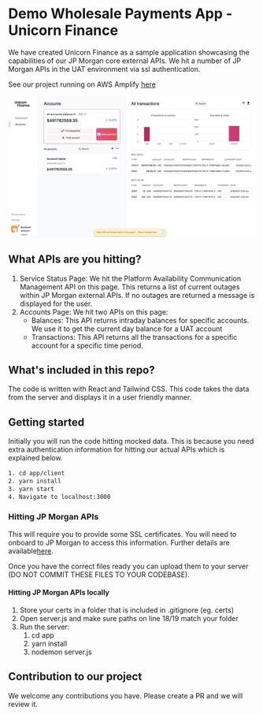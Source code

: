# Demo Wholesale Payments App - Unicorn Finance

We have created Unicorn Finance as a sample application showcasing the
capabilities of our JP Morgan core external APIs. We hit a number of JP Morgan
APIs in the UAT environment via ssl authentication.

See our project running on AWS Amplify
[here](https://www.unicorn-finance-dev.com/)

![Screenshot of Unicorn Finance](unicorn-finance-account.png 'Screenshot of Unicorn Finance')

## What APIs are you hitting?

1. Service Status Page: We hit the Platform Availability Communication
   Management API on this page. This returns a list of current outages within JP
   Morgan external APIs. If no outages are returned a message is displayed for
   the user.
2. Accounts Page: We hit two APIs on this page:
   - Balances: This API returns intraday balances for specific accounts. We use
     it to get the current day balance for a UAT account
   - Transactions: This API returns all the transactions for a specific account
     for a specific time period.

## What's included in this repo?

The code is written with React and Tailwind CSS. 
This code takes the data from the server and displays it in a user friendly manner.

## Getting started

Initially you will run the code hitting mocked data. 
This is because you need extra authentication information for hitting our actual APIs which is explained below.

    1. cd app/client
    2. yarn install
    3. yarn start
    4. Navigate to localhost:3000

### Hitting JP Morgan APIs

This will require you to provide some SSL certificates. 
You will need to onboard to JP Morgan to access this information. Further details are available[here](http://developer.jpmorgan.com/).

Once you have the correct files ready you can upload them to your server (DO NOT COMMIT THESE FILES TO YOUR CODEBASE).

#### Hitting JP Morgan APIs locally

1. Store your certs in a folder that is included in .gitignore (eg. certs)
2. Open server.js and make sure paths on line 18/19 match your folder
3. Run the server: 
    1. cd app
    2. yarn install
    3. nodemon server.js

## Contribution to our project

We welcome any contributions you have. Please create a PR and we will review it.
